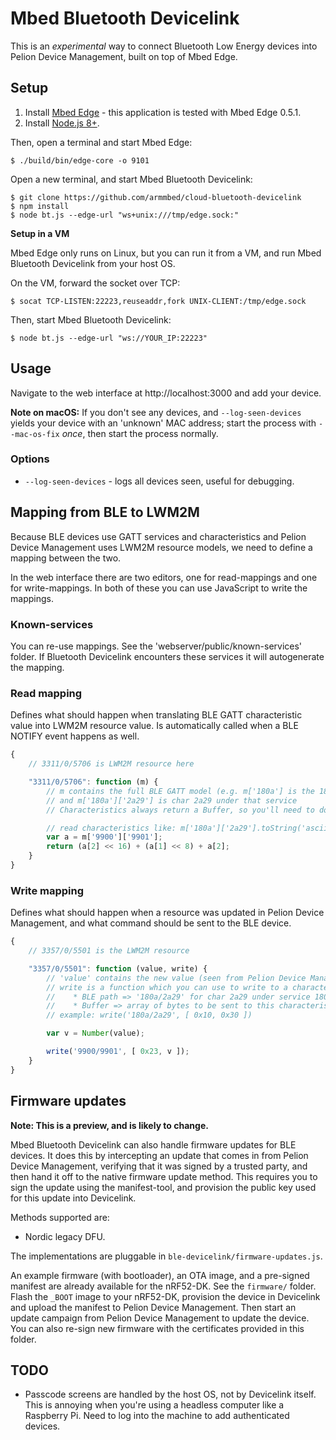 # Mbed Bluetooth Devicelink

This is an *experimental* way to connect Bluetooth Low Energy devices into Pelion Device Management, built on top of Mbed Edge.

## Setup

1. Install [Mbed Edge](https://github.com/armmbed/mbed-edge) - this application is tested with Mbed Edge 0.5.1.
1. Install [Node.js 8+](https://nodejs.org/en/).

Then, open a terminal and start Mbed Edge:

```
$ ./build/bin/edge-core -o 9101
```

Open a new terminal, and start Mbed Bluetooth Devicelink:

```
$ git clone https://github.com/armmbed/cloud-bluetooth-devicelink
$ npm install
$ node bt.js --edge-url "ws+unix:///tmp/edge.sock:"
```

**Setup in a VM**

Mbed Edge only runs on Linux, but you can run it from a VM, and run Mbed Bluetooth Devicelink from your host OS.

On the VM, forward the socket over TCP:

```
$ socat TCP-LISTEN:22223,reuseaddr,fork UNIX-CLIENT:/tmp/edge.sock
```

Then, start Mbed Bluetooth Devicelink:

```
$ node bt.js --edge-url "ws://YOUR_IP:22223"
```

## Usage

Navigate to the web interface at http://localhost:3000 and add your device.

**Note on macOS:** If you don't see any devices, and `--log-seen-devices` yields your device with an 'unknown' MAC address; start the process with `--mac-os-fix` *once*, then start the process normally.

### Options

* `--log-seen-devices` - logs all devices seen, useful for debugging.

## Mapping from BLE to LWM2M

Because BLE devices use GATT services and characteristics and Pelion Device Management uses LWM2M resource models, we need to define a mapping between the two.

In the web interface there are two editors, one for read-mappings and one for write-mappings. In both of these you can use JavaScript to write the mappings.

### Known-services

You can re-use mappings. See the 'webserver/public/known-services' folder. If Bluetooth Devicelink encounters these services it will autogenerate the mapping.

### Read mapping

Defines what should happen when translating BLE GATT characteristic value into LWM2M resource value. Is automatically called when a BLE NOTIFY event happens as well.

```js
{
    // 3311/0/5706 is LWM2M resource here

    "3311/0/5706": function (m) {
        // m contains the full BLE GATT model (e.g. m['180a'] is the 180a service)
        // and m['180a']['2a29'] is char 2a29 under that service
        // Characteristics always return a Buffer, so you'll need to do some work to 'un-buffer' it.

        // read characteristics like: m['180a']['2a29'].toString('ascii'))
        var a = m['9900']['9901'];
        return (a[2] << 16) + (a[1] << 8) + a[2];
    }
}
```

### Write mapping

Defines what should happen when a resource was updated in Pelion Device Management, and what command should be sent to the BLE device.

```js
{
    // 3357/0/5501 is the LWM2M resource

    "3357/0/5501": function (value, write) {
        // 'value' contains the new value (seen from Pelion Device Management) as a *string*
        // write is a function which you can use to write to a characteristic. it has 2 arguments
        //    * BLE path => '180a/2a29' for char 2a29 under service 180a
        //    * Buffer => array of bytes to be sent to this characteristic
        // example: write('180a/2a29', [ 0x10, 0x30 ])

        var v = Number(value);

        write('9900/9901', [ 0x23, v ]);
    }
}
```

## Firmware updates

**Note: This is a preview, and is likely to change.**

Mbed Bluetooth Devicelink can also handle firmware updates for BLE devices. It does this by intercepting an update that comes in from Pelion Device Management, verifying that it was signed by a trusted party, and then hand it off to the native firmware update method. This requires you to sign the update using the manifest-tool, and provision the public key used for this update into Devicelink.

Methods supported are:

* Nordic legacy DFU.

The implementations are pluggable in `ble-devicelink/firmware-updates.js`.

An example firmware (with bootloader), an OTA image, and a pre-signed manifest are already available for the nRF52-DK. See the `firmware/` folder. Flash the `_BOOT` image to your nRF52-DK, provision the device in Devicelink and upload the manifest to Pelion Device Management. Then start an update campaign from Pelion Device Management to update the device. You can also re-sign new firmware with the certificates provided in this folder.

## TODO

* Passcode screens are handled by the host OS, not by Devicelink itself. This is annoying when you're using a headless computer like a Raspberry Pi. Need to log into the machine to add authenticated devices.
